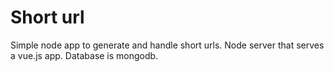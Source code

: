 # Short url

Simple node app to generate and handle short urls.
Node server that serves a vue.js app.
Database is mongodb.